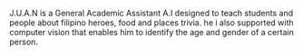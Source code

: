 J.U.A.N is a General Academic Assistant A.I designed to teach students and people about filipino heroes, food and places trivia. he i also supported with computer vision that enables him to identify the age and gender of a certain person.
